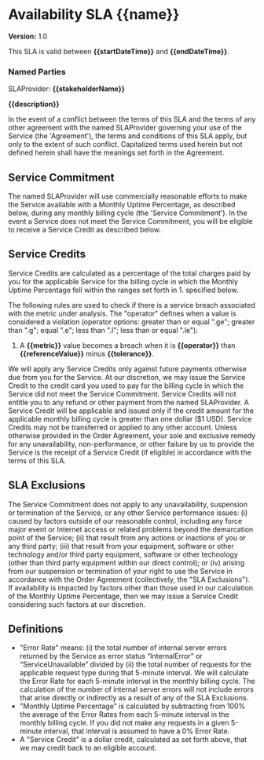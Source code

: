 # Availability SLA {{name}}

**Version:** 1.0

This SLA is valid between **{{startDateTime}}** and **{{endDateTime}}**.

### Named Parties

SLAProvider: **{{stakeholderName}}**

**{{description}}**

In the event of a conflict between the terms of this SLA and the terms of any other agreement with the named SLAProvider governing your use of the Service (the 'Agreement'), the terms and conditions of this SLA apply, but only to the extent of such conflict. Capitalized terms used herein but not defined herein shall have the meanings set forth in the Agreement.

## Service Commitment

The named SLAProvider will use commercially reasonable efforts to make the Service available with a Monthly Uptime Percentage, as described below, during any monthly billing cycle (the 'Service Commitment'). In the event a Service does not meet the Service Commitment, you will be eligible to receive a Service Credit as described below.

## Service Credits

Service Credits are calculated as a percentage of the total charges paid by you for the applicable Service for the billing cycle in which the Monthly Uptime Percentage fell within the ranges set forth in 1. specified below.

The following rules are used to check if there is a service breach associated with the metric under analysis. The "operator" defines when a value is considered a violation (operator options: greater than or equal ".ge"; greater than ".g"; equal ".e"; less than ".l"; less than or equal ".le"):

1. A **{{metric}}** value becomes a breach when it is **{{operator}}** than **{{referenceValue}}** minus **{{tolerance}}**.

We will apply any Service Credits only against future payments otherwise due from you for the Service. At our discretion, we may issue the Service Credit to the credit card you used to pay for the billing cycle in which the Service did not meet the Service Commitment. Service Credits will not entitle you to any refund or other payment from the named SLAProvider. A Service Credit will be applicable and issued only if the credit amount for the applicable monthly billing cycle is greater than one dollar ($1 USD). Service Credits may not be transferred or applied to any other account. Unless otherwise provided in the Order Agreement, your sole and exclusive remedy for any unavailability, non-performance, or other failure by us to provide the Service is the receipt of a Service Credit (if eligible) in accordance with the terms of this SLA.

## SLA Exclusions

The Service Commitment does not apply to any unavailability, suspension or termination of the Service, or any other Service performance issues: (i) caused by factors outside of our reasonable control, including any force major event or Internet access or related problems beyond the demarcation point of the Service; (ii) that result from any actions or inactions of you or any third party; (iii) that result from your equipment, software or other technology and/or third party equipment, software or other technology (other than third party equipment within our direct control); or (iv) arising from our suspension or termination of your right to use the Service in accordance with the Order Agreement (collectively, the \"SLA Exclusions\"). If availability is impacted by factors other than those used in our calculation of the Monthly Uptime Percentage, then we may issue a Service Credit considering such factors at our discretion.

## Definitions
- "Error Rate" means: (i) the total number of internal server errors returned by the Service as error status “InternalError” or “ServiceUnavailable” divided by (ii) the total number of requests for the applicable request type during that 5-minute interval. We will calculate the Error Rate for each 5-minute interval in the monthly billing cycle. The calculation of the number of internal server errors will not include errors that arise directly or indirectly as a result of any of the SLA Exclusions.
- "Monthly Uptime Percentage" is calculated by subtracting from 100% the average of the Error Rates from each 5-minute interval in the monthly billing cycle. If you did not make any requests in a given 5-minute interval, that interval is assumed to have a 0% Error Rate.
- A "Service Credit" is a dollar credit, calculated as set forth above, that we may credit back to an eligible account.